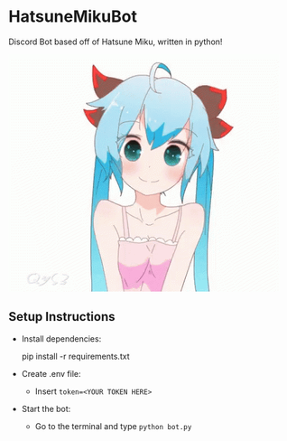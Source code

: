 # HatsuneMikuBot

Discord Bot based off of Hatsune Miku, written in python!

![Miku wink](miku-wink.gif)

## Setup Instructions

- Install dependencies:

  pip install -r requirements.txt

- Create .env file:

  - Insert `token=<YOUR TOKEN HERE>`

- Start the bot:
  - Go to the terminal and type `python bot.py`
